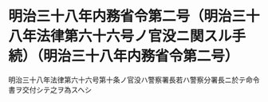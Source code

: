 # 明治三十八年内務省令第二号（明治三十八年法律第六十六号ノ官没ニ関スル手続）（明治三十八年内務省令第二号）
明治三十八年法律第六十六号第十条ノ官没ハ警察署長若ハ警察分署長ニ於テ命令書ヲ交付シテ之ヲ為スヘシ
